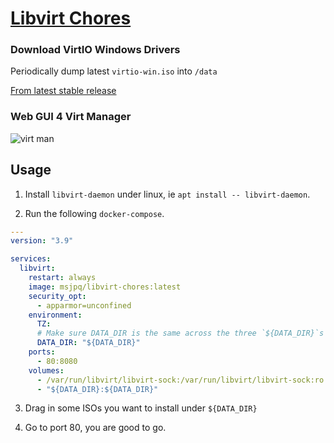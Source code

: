 # [Libvirt Chores](https://ms-jpq.github.io/libvirt-chores)

### Download VirtIO Windows Drivers

Periodically dump latest `virtio-win.iso` into `/data`

[From latest stable release](https://github.com/virtio-win/virtio-win-pkg-scripts)

### Web GUI 4 Virt Manager

![virt man](https://raw.githubusercontent.com/ms-jpq/libvirt-chores/main/screenshots/virtman.png)

## Usage

1. Install `libvirt-daemon` under linux, ie `apt install -- libvirt-daemon`.

2. Run the following `docker-compose`.

```yaml
---
version: "3.9"

services:
  libvirt:
    restart: always
    image: msjpq/libvirt-chores:latest
    security_opt:
      - apparmor=unconfined
    environment:
      TZ:
      # Make sure DATA_DIR is the same across the three `${DATA_DIR}`s
      DATA_DIR: "${DATA_DIR}"
    ports:
      - 80:8080
    volumes:
      - /var/run/libvirt/libvirt-sock:/var/run/libvirt/libvirt-sock:ro
      - "${DATA_DIR}:${DATA_DIR}"
```

3. Drag in some ISOs you want to install under `${DATA_DIR}`

4. Go to port 80, you are good to go.

